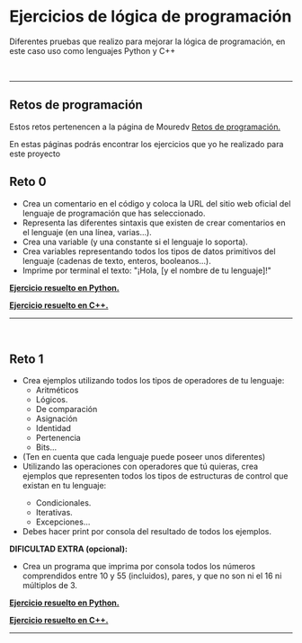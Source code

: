 # Ejercicios de lógica de programación

<p>Diferentes pruebas que realizo para mejorar la lógica de programación, en este caso uso como lenguajes Python y C++</p>

<br><hr>

## Retos de programación

<p>Estos retos pertenencen a la página de Mouredv <a href = "https://retosdeprogramacion.com/roadmap/">Retos de programación.</a>

<p>En estas páginas podrás encontrar los ejercicios que yo he realizado para este proyecto</p>

## Reto 0
<ul>
    <li>Crea un comentario en el código y coloca la URL del sitio web oficial del lenguaje de programación que has seleccionado.</li>
    <li>Representa las diferentes sintaxis que existen de crear comentarios en el lenguaje (en una línea, varias...).</li>
    <li>Crea una variable (y una constante si el lenguaje lo soporta).</li>
    <li> Crea variables representando todos los tipos de datos primitivos del lenguaje (cadenas de texto, enteros, booleanos...).</li>
    <li>Imprime por terminal el texto: "¡Hola, [y el nombre de tu lenguaje]!"</li>
</ul>

  <p><b><a href = "https://github.com/cdeveloping/logica/blob/main/cdeveloping/python/reto_01.py">Ejercicio resuelto en Python.</a></b></p>
  <p><b><a href = "https://github.com/cdeveloping/logica/blob/main/cdeveloping/C%2B%2B/reto%2001/reto_01..cpp">Ejercicio resuelto en C++.</a></b></p>


<hr><br>

## Reto 1

<ul>
    <li>Crea ejemplos utilizando todos los tipos de operadores de tu lenguaje:
        <ul>
            <li>Aritméticos</li>
            <li>Lógicos.</li>
            <li>De comparación</li>
            <li>Asignación</li>
            <li>Identidad</li>
            <li>Pertenencia</li>
            <li>Bits...</li>
        </ul>
    <li>(Ten en cuenta que cada lenguaje puede poseer unos diferentes)</li>
    <li>Utilizando las operaciones con operadores que tú quieras, crea ejemplos que representen todos los tipos de estructuras de control que existan en tu lenguaje:</li>
        <ul>
            <li>Condicionales.</li>
            <li>Iterativas.</li>
            <li>Excepciones...</li>
        </ul>
    <li>Debes hacer print por consola del resultado de todos los ejemplos.</li>
</ul>
<p><b>DIFICULTAD EXTRA (opcional):</b></p>
<ul>
    <li>Crea un programa que imprima por consola todos los números comprendidos entre 10 y 55 (incluidos), pares, y que no son ni el 16 ni múltiplos de 3.</li>
</ul>

<p><b><a href = "https://github.com/cdeveloping/logica/blob/main/cdeveloping/python/reto_02.py">Ejercicio resuelto en Python.</a></b></p>
<p><b><a href = "https://github.com/cdeveloping/logica/blob/main/cdeveloping/C%2B%2B/Reto%2002/reto02.cpp">Ejercicio resuelto en C++.</a></b></p>

<hr><br>